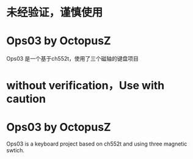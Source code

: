 # 未经验证，谨慎使用

# Ops03 by OctopusZ
Ops03 是一个基于ch552t，使用了三个磁轴的键盘项目

# without verification，Use with caution

# Ops03 by OctopusZ
Ops03 is a keyboard project based on ch552t and using three magnetic swtich.